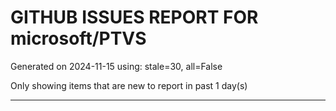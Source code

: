 
# GITHUB ISSUES REPORT FOR microsoft/PTVS


Generated on 2024-11-15 using: stale=30, all=False


Only showing items that are new to report in past 1 day(s)


---




















